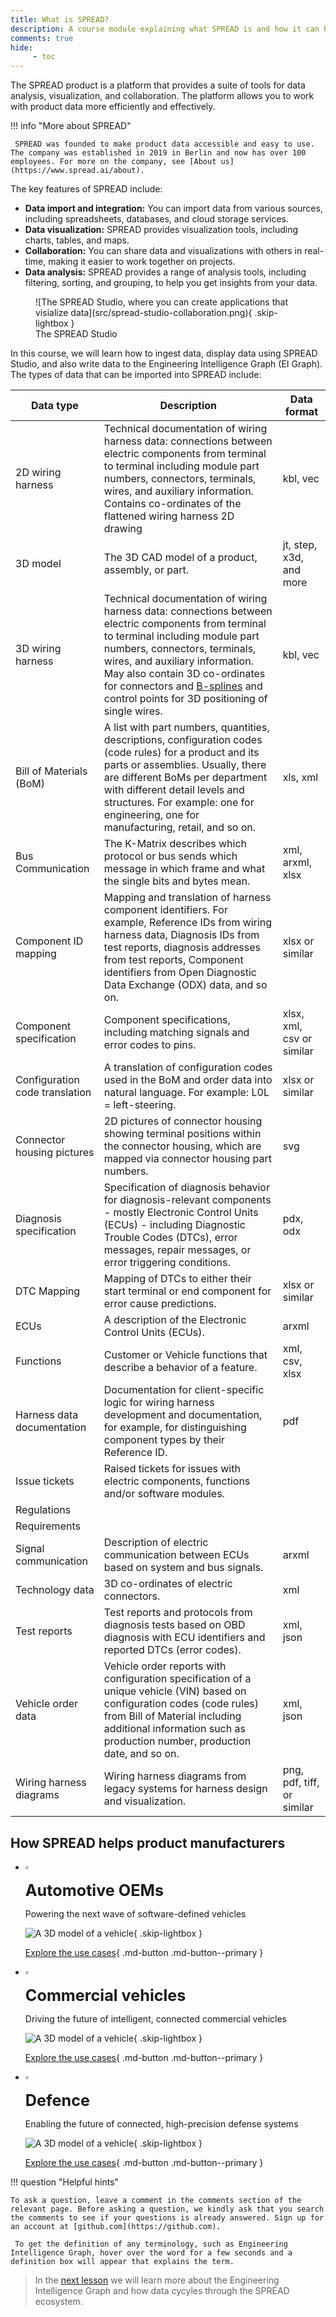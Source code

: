 ```yaml
---
title: What is SPREAD?
description: A course module explaining what SPREAD is and how it can help you manage and visualize product data.
comments: true
hide:
     - toc
---
```


<style>
.twemoji {
     visibility:hidden;
}

.grid-heading {
     color: var(--primary);
     font-weight: bold;
     font-size: 1.8em;
     display: block
}

.grid-blurb {
     color: var(--darkgrey)
     font-size: 0.8em;
}

.md-button--primary {
     margin-top: 1.5em;
}

.giscus a.btn {
     background-color: blue !important;
}
</style>

The SPREAD product is a platform that provides a suite of tools for data analysis, visualization, and collaboration. The platform allows you to work with product data more efficiently and effectively.

!!! info "More about SPREAD"

     SPREAD was founded to make product data accessible and easy to use. The company was established in 2019 in Berlin and now has over 100 employees. For more on the company, see [About us](https://www.spread.ai/about).

The key features of SPREAD include:

* **Data import and integration:** You can import data from various sources, including spreadsheets, databases, and cloud storage services.
* **Data visualization:** SPREAD provides visualization tools, including charts, tables, and maps.
* **Collaboration:** You can share data and visualizations with others in real-time, making it easier to work together on projects.
* **Data analysis:** SPREAD provides a range of analysis tools, including filtering, sorting, and grouping, to help you get insights from your data.

<figure markdown="span" class="noborder">
	![The SPREAD Studio, where you can create applications that visialize data](src/spread-studio-collaboration.png){ .skip-lightbox }
	<figcaption>The SPREAD Studio</figcaption>
</figure>

In this course, we will learn how to ingest data, display data using SPREAD Studio, and also write data to the Engineering Intelligence Graph (EI Graph). The types of data that can be imported into SPREAD include:

| Data type | Description | Data format |
| --- | --- | --- |
| 2D wiring harness | Technical documentation of wiring harness data: connections between electric components from terminal to terminal including module part numbers, connectors, terminals, wires, and auxiliary information. Contains co-ordinates of the flattened wiring harness 2D drawing | kbl, vec |
| 3D model | The 3D CAD model of a product, assembly, or part. | jt, step, x3d, and more |
| 3D wiring harness | Technical documentation of wiring harness data: connections between electric components from terminal to terminal including module part numbers, connectors, terminals, wires, and auxiliary information. May also contain 3D co-ordinates for connectors and [B-splines](https://en.wikipedia.org/wiki/B-spline) and control points for 3D positioning of single wires. | kbl, vec |
| Bill of Materials (BoM) | A list with part numbers, quantities, descriptions, configuration codes (code rules) for a product and its parts or assemblies. Usually, there are different BoMs per department with different detail levels and structures. For example: one for engineering, one for manufacturing, retail, and so on. | xls, xml |
| Bus Communication | The K-Matrix describes which protocol or bus sends which message in which frame and what the single bits and bytes mean. | xml, arxml, xlsx |
| Component ID mapping | Mapping and translation of harness component identifiers. For example, Reference IDs from wiring harness data, Diagnosis IDs from test reports, diagnosis addresses from test reports, Component identifiers from Open Diagnostic Data Exchange (ODX) data, and so on. | xlsx or similar |
| Component specification | Component specifications, including matching signals and error codes to pins. | xlsx, xml, csv or similar |
| Configuration code translation | A translation of configuration codes used in the BoM and order data into natural language. For example: L0L = left-steering. | xlsx or similar |
| Connector housing pictures | 2D pictures of connector housing showing terminal positions within the connector housing, which are mapped via connector housing part numbers. | svg |
| Diagnosis specification | Specification of diagnosis behavior for diagnosis-relevant components - mostly Electronic Control Units (ECUs) - including Diagnostic Trouble Codes (DTCs), error messages, repair messages, or error triggering conditions. | pdx, odx |
| DTC Mapping | Mapping of DTCs to either their start terminal or end component for error cause predictions. | xlsx or similar |
| ECUs | A description of the Electronic Control Units (ECUs). | arxml |
| Functions | Customer or Vehicle functions that describe a behavior of a feature. | xml, csv, xlsx |
| Harness data documentation | Documentation for client-specific logic for wiring harness development and documentation, for example, for distinguishing component types by their Reference ID. | pdf |
| Issue tickets | Raised tickets for issues with electric components, functions and/or software modules. | |
| Regulations | | |
| Requirements | | |
| Signal communication | Description of electric communication between ECUs based on system and bus signals. | arxml |
| Technology data | 3D co-ordinates of electric connectors. | xml |
| Test reports | Test reports and protocols from diagnosis tests based on OBD diagnosis with ECU identifiers and reported DTCs (error codes). | xml, json |
| Vehicle order data | Vehicle order reports with configuration specification of a unique vehicle (VIN) based on configuration codes (code rules) from Bill of Material including additional information such as production number, production date, and so on. | xml, json |
| Wiring harness diagrams | Wiring harness diagrams from legacy systems for harness design and visualization. | png, pdf, tiff, or similar |

## How SPREAD helps product manufacturers

<div class='grid cards' style='max-width: 90vw !important; margin: auto' markdown>

- :white_small_square:

     <span class="grid-heading">Automotive OEMs</span>
     <p class="grid-blurb">Powering the next wave of software-defined vehicles</p>

     ![A 3D model of a vehicle](src/automotive-industry.png){ .skip-lightbox }

     [Explore the use cases](https://www.spread.ai/solutions/automotive#section_category_preview){ .md-button .md-button--primary }

- :white_small_square:

     <span class="grid-heading">Commercial vehicles</span>
     <p class="grid-blurb">Driving the future of intelligent, connected commercial vehicles</p>

     ![A 3D model of a vehicle](src/commercial-vehicles.png){ .skip-lightbox }

     [Explore the use cases](https://www.spread.ai/solutions/commercial-vehicle-oems#section_category_preview){ .md-button .md-button--primary }

- :white_small_square:

     <span class="grid-heading">Defence</span>
     <p class="grid-blurb">Enabling the future of connected, high-precision defense systems</p>

     ![A 3D model of a vehicle](src/defence.png){ .skip-lightbox }

     [Explore the use cases](https://www.spread.ai/solutions/defense#section_category_preview){ .md-button .md-button--primary }

</div>

!!! question "Helpful hints"

    To ask a question, leave a comment in the comments section of the relevant page. Before asking a question, we kindly ask that you search the comments to see if your questions is already answered. Sign up for an account at [github.com](https://github.com). 

     To get the definition of any terminology, such as Engineering Intelligence Graph, hover over the word for a few seconds and a definition box will appear that explains the term.


> In the [next lesson](what-is-eig.md) we will learn more about the Engineering Intelligence Graph and how data cycyles through the SPREAD ecosystem.